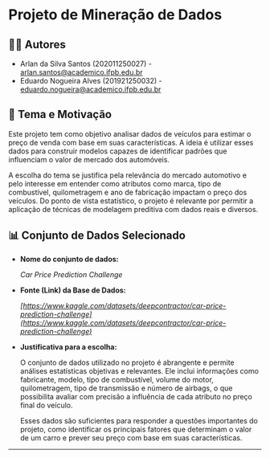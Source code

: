 # Projeto de Mineração de Dados

## 🧑‍💻 Autores  
  - Arlan da Silva Santos (202011250027) - arlan.santos@academico.ifpb.edu.br
  - Eduardo Nogueira Alves (201921250032) - eduardo.nogueira@academico.ifpb.edu.br  

## 🎯 Tema e Motivação  
  Este projeto tem como objetivo analisar dados de veículos para estimar o preço de venda com base em suas características. A ideia é utilizar esses dados para construir modelos capazes de identificar padrões que influenciam o valor de mercado dos automóveis.

  A escolha do tema se justifica pela relevância do mercado automotivo e pelo interesse em entender como atributos como marca, tipo de combustível, quilometragem e ano de fabricação impactam o preço dos veículos. Do ponto de vista estatístico, o projeto é relevante por permitir a aplicação de técnicas de modelagem preditiva com dados reais e diversos.

## 📊 Conjunto de Dados Selecionado  
- **Nome do conjunto de dados:**

    *Car Price Prediction Challenge*
  
- **Fonte (Link) da Base de Dados:**

    *[https://www.kaggle.com/datasets/deepcontractor/car-price-prediction-challenge](https://www.kaggle.com/datasets/deepcontractor/car-price-prediction-challenge)*
  
- **Justificativa para a escolha:**  

    O conjunto de dados utilizado no projeto é abrangente e permite análises estatísticas objetivas e relevantes. Ele inclui informações como fabricante, modelo, tipo de combustível, volume do motor, quilometragem, tipo de transmissão e número de airbags, o que possibilita avaliar com precisão a influência de cada atributo no preço final do veículo.

    Esses dados são suficientes para responder a questões importantes do projeto, como identificar os principais fatores que determinam o valor de um carro e prever seu preço com base em suas características.

---

